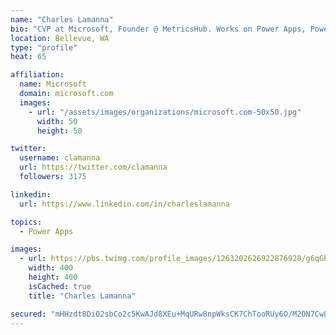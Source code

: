 ```yaml
---
name: "Charles Lamanna"
bio: "CVP at Microsoft, Founder @ MetricsHub. Works on Power Apps, Power Automate, Power Virtual Agent, Common Data Service and Dynamics 365."
location: Bellevue, WA
type: "profile"
heat: 65

affiliation:
  name: Microsoft
  domain: microsoft.com
  images:
    - url: "/assets/images/organizations/microsoft.com-50x50.jpg"
      width: 50
      height: 50

twitter:
  username: clamanna
  url: https://twitter.com/clamanna
  followers: 3175

linkedin:
  url: https://www.linkedin.com/in/charleslamanna

topics:
  - Power Apps

images:
  - url: https://pbs.twimg.com/profile_images/1263202626922876928/g6qGbHZ-_400x400.jpg
    width: 400
    height: 400
    isCached: true
    title: "Charles Lamanna"

secured: "mHHzdt8DiO2sbCo2c5KwAJd8XEu+MqURw8npWksCK7ChTooRUy6O/M2ON7CwLsGxRvlc8VdW0NwTf3IU6hEwdFsztr0rIvfMjrwAIPH19+hyuPx6MPt+bzVRdjlNBvC/2BxzHoN2DntYoF9ZVDzOVL2IbDkF0qiW6MSSzIR/lQtNwI44kacj4NRUqZ38pKkqYImxE704npIaoIts3HxeBSjCdnp9AevhxuZbnzvZcPDst3CIPcdoy/COWV5y731A3VM7azxSaMTSKvLpA/wtxGJeXBFC0WuY8M6f4xjWZzbohRrqMzvIE2yXiI8es26Xz2+csmcf3NQyB6VXw4NBw27yfxk+RP0lnxNwIyjC5IP/G58AzKDTRuvELv77vim7p3BqAPOiQlvfe2B9HksS0svezIHWQ+H2o5rjJ80CZ2U=;7vYUXVdB5SuG5/+ltA9BSQ=="
---
```


